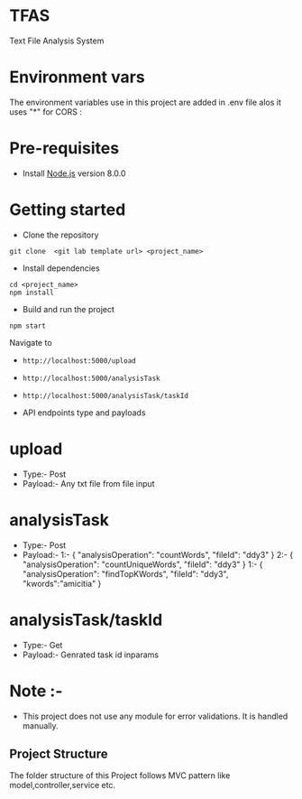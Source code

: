 # TFAS
Text File Analysis System


# Environment vars
The environment variables use in this project are added in .env file alos it uses "*" for CORS :



# Pre-requisites
- Install [Node.js](https://nodejs.org/en/) version 8.0.0


# Getting started
- Clone the repository
```
git clone  <git lab template url> <project_name>
```
- Install dependencies
```
cd <project_name>
npm install
```
- Build and run the project
```
npm start
```
  Navigate to
  - `http://localhost:5000/upload`
  - `http://localhost:5000/analysisTask`
  - `http://localhost:5000/analysisTask/taskId`

- API endpoints type and payloads
 # upload
 - Type:- Post
 - Payload:- Any txt file from file input

  # analysisTask
 - Type:- Post
 - Payload:- 
 1:- {
    "analysisOperation": "countWords",
    "fileId": "ddy3"
}
 2:- {
    "analysisOperation": "countUniqueWords",
    "fileId": "ddy3"
}
 1:- {
    "analysisOperation": "findTopKWords",
    "fileId": "ddy3",
    "kwords":"amicitia"
}

  # analysisTask/taskId
 - Type:- Get
 - Payload:- Genrated task id inparams

# Note :-
- This project does not use any module for error validations. It is handled manually.


## Project Structure
The folder structure of this Project follows MVC pattern like model,controller,service etc.


